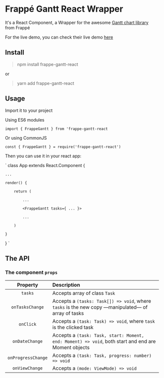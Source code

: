# Frappé Gantt React Wrapper

It's a React Component, a Wrapper for the awesome [Gantt chart library](https://github.com/frappe/gantt) from Frappé

For the live demo, you can check their live demo [here](https://frappe.github.io/gantt/)

## Install
> npm install frappe-gantt-react

or

> yarn add frappe-gantt-react

## Usage
Import it to your project

Using ES6 modules

`import { FrappeGantt } from 'frappe-gantt-react`

Or using CommonJS

`const { FrappeGantt } = require('frappe-gantt-react') `

Then you can use it in your react app:

`
class App extends React.Component {

    ...
    
    render() {
    
        return (
    
            ...
    
            <FrappeGantt tasks={ ... }>
    
            ...
    
        )
    
    }

}
`

## The API

### The component `props`

| Property            | Description                     |
|:-------------------:|:-------------------------------|
| `tasks`            | Accepts array of class `Task` |
| `onTasksChange`    | Accepts a `(tasks: Task[]) => void`, where `tasks` is the new copy —manipulated— of array of tasks |
| `onClick`          | Accepts a `(task: Task) => void`, where `task` is the clicked task |
| `onDateChange`     | Accepts a `(task: Task, start: Moment, end: Moment) => void`, both start and end are Moment objects |
| `onProgressChange` | Accepts a `(task: Task, progress: number) => void` |
| `onViewChange`     | Accepts a `(mode: ViewMode) => void` |
